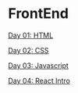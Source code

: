 # FrontEnd

[Day 01: HTML](/HTML_Notes.txt) 

[Day 02: CSS](/CSS_notes.txt)

[Day 03: Javascript](/javascript.txt)


[Day 04: React Intro](/React_Intro.txt)

